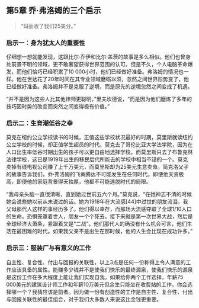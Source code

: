 ## 第5章 乔·弗洛姆的三个启示

> “玛丽收了我们25美分。”

### 启示一：身为犹太人的重要性

仔细想一想就能发现，这跟比尔·乔伊和比尔·盖茨的故事是多么相似。他们也曾身处前景不明的领域，更不敢奢望获得世界范围的认可。但是不久，个人电脑革命爆发，而他们恰巧已经积累了10 000小时，他们已经做好准备。弗洛姆的情况也一样。他在世达花了20年时间在其专业领域磨砺以须，忽然之间世界形势变了，他已经做好准备。弗洛姆并不是克服了逆境，而是原先的逆境忽然之间变成了机遇。

“并不是因为这些人比其他律师更聪明，”里夫坎德说，“而是因为他们磨炼了多年的技巧因时势的改变而突然之间变得极有价值。”

### 启示二：生育潮低谷之幸

莫克在纽约公立学校读书的时候，正值这些学校状况最好的时期，莫里斯就读纽约公立学校的时候，却正值学生超员的时代。莫克去了哥伦比亚大学法学院，因为在人口出生率低谷时期出生的孩子可以更自由地选择学校。而莫里斯只去了布鲁克林法律学校，这已是1919年出生的移民后代所能去的学校中相当不错的一个。莫克卖掉有线电视公司赚了上千万美元，而莫里斯却为25美元生意卖命。简克洛父子的故事告诉我们，乔·弗洛姆的飞黄腾达不可能发生在任何时代。即便他天资极高，即便他的家庭背景得天独厚，他都不可能逃脱时代的局限。

“我母亲头脑一直很清晰，直到她过世前五六个月。”莫克说，“在她神志不清的时候她会说些她以前从未说过的话。她为1918年在大流感[44]中过世的朋友流泪。我父母那代人这样的事经历多了。他们得以幸存，而那场大流感夺取了全球1/10人口的生命。恐惧笼罩着世人，朋友一个个死去。接下来就是第一次世界大战，然后是全球经济大萧条，紧跟着又是“二战”。他们那代人的确没有什么机会可言，他们生活在最困难的时代。如果我父亲不是出生在那时候，他的人生会比现在成功许多。”

### 启示三：服装厂与有意义的工作

自主性、复合性、付出与回报的关联性，以上3点是任何一份称得上令人满意的工作应该具备的属性。能赚多少钱并不是使我们快乐的最终源泉，使我们快乐的源泉是这份工作在多大程度上能让我们实现自我。如果给你两个工作选择，年薪75 000美元的建筑设计师工作和年薪10万美元但余生只能坐在收费站的工作，你会选择哪一个？我猜应该是前者。因为做一份有创造性的工作是自主性、复合性、付出与回报关联性的最佳组合，对于我们大多数人来说这比金钱更重要。